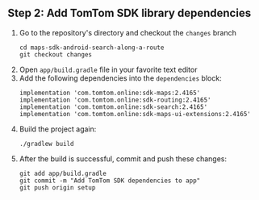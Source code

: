 ## Step 2: Add TomTom SDK library dependencies

1. Go to the repository's directory and checkout the `changes` branch
    ```
    cd maps-sdk-android-search-along-a-route
    git checkout changes
    ```
1. Open `app/build.gradle` file in your favorite text editor
1. Add the following dependencies into the `dependencies` block:
    ```
    implementation 'com.tomtom.online:sdk-maps:2.4165'
    implementation 'com.tomtom.online:sdk-routing:2.4165'
    implementation 'com.tomtom.online:sdk-search:2.4165'
    implementation 'com.tomtom.online:sdk-maps-ui-extensions:2.4165'
    ```
1. Build the project again:
    ```
    ./gradlew build
    ```
1. After the build is successful, commit and push these changes:
    ```
    git add app/build.gradle
    git commit -m "Add TomTom SDK dependencies to app"
    git push origin setup
    ```
